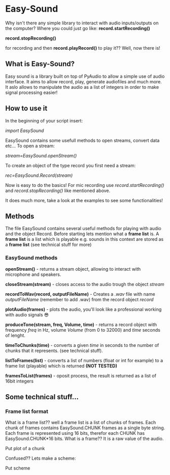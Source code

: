# Easy-Sound
Why isn't there any simple library to interact with audio inputs/outputs on the computer? Where you could just go like:
**record.startRecording()**

**record.stopRecording()**

for recording and then **record.playRecord()** to play it?? Well, now there is!

## What is Easy-Sound?
Easy sound is a library built on top of PyAudio to allow a simple use of audio interface. It aims to allow record, play, generate audiofiles and much more. It aslo allows to manipulate the audio as a list of integers in order to make signal processing easier!

## How to use it
In the beginning of your script insert:

*import EasySound*

EasySound contains some usefull methods to open streams, convert data etc... To open a stream:

*stream=EasySound.openStream()*

To create an object of the type record you first need a stream:

*rec=EasySound.Record(stream)*

Now is easy to do the basics! For mic recording use *record.startRecording()* and *record.stopRecording()* like mentioned above.

It does much more, take a look at the examples to see some functionalities!

## Methods
The file EasySound contains several useful methods for playing with audio and the object Record. Before starting lets mention what a **frame list** is. A **frame list** is a list which is playable e.g. sounds in this context are stored as a **frame list** (see technical stuff for more)
### EasySound methods
**openStream()** - returns a stream object, allowing to interact with microphone and speakers.

**closeStream(stream)** - closes access to the audio trough the object *stream*

**recordToWav(record, outputFileName)** - Creates a *.wav* file with name *outputFileName* (remember to add .wav) from the record object *record*

**plotAudio(frames)** - plots the audio, you'll look like a professional working with audio signals :sunglasses: 

**produceTone(stream, freq, Volume, time)** - returns a record object with frequency *freq* in Hz, volume *Volume* (from 0 to 32000) and *time* seconds of lenght.

**timeToChunks(time)** - converts a given *time* in seconds to the number of chunks that it represents. (see technical stuff).

**listToFrames(list)** - converts a list of numbers (float or int for example) to a frame list (playable) which is returned **(NOT TESTED)**

**framesToList(frames)** - oposit process, the result is returned as a list of 16bit integers



## Some technical stuff...
### Frame list format
What is a frame list?? well a frame list is a list of chunks of frames. Each chunk of frames contains EasySound.CHUNK frames as a single byte string. Each frame is represented using 16 bits, therefor each CHUNK has EasySound.CHUNK*16 bits. What is a frame?? It is a raw value of the audio.

Put plot of a chunk

Confused?? Lets make a scheme:

Put scheme

